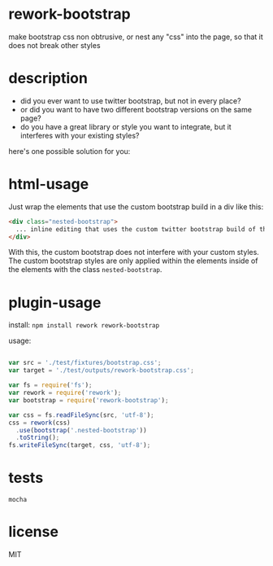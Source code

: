 # rework-bootstrap

make bootstrap css non obtrusive, or
nest any "css" into the page, so that it does not break other styles

# description
- did you ever want to use twitter bootstrap, but not in every place?
- or did you want to have two different bootstrap versions on the same page?
- do you have a great library or style you want to integrate, but it interferes with your existing styles?

here's one possible solution for you:

# html-usage
Just wrap the elements that use the custom bootstrap build in a div like this:

```html
<div class="nested-bootstrap">
  ... inline editing that uses the custom twitter bootstrap build of this rework plugin.
</div>
```
With this, the custom bootstrap does not interfere with your custom styles. 
The custom bootstrap styles are only applied within the elements inside of the elements with the class `nested-bootstrap`.


# plugin-usage

install: `npm install rework rework-bootstrap`

usage:
```javascript

var src = './test/fixtures/bootstrap.css';
var target = './test/outputs/rework-bootstrap.css';

var fs = require('fs');
var rework = require('rework');
var bootstrap = require('rework-bootstrap');

var css = fs.readFileSync(src, 'utf-8');
css = rework(css)
  .use(bootstrap('.nested-bootstrap'))
  .toString();
fs.writeFileSync(target, css, 'utf-8');
```

# tests
`mocha`

# license
MIT
